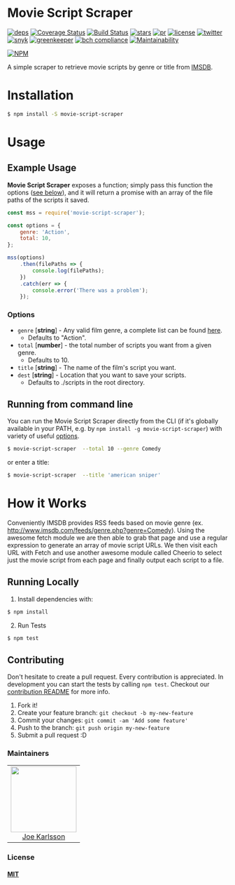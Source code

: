 # Movie Script Scraper

[![deps][deps]][deps-url]
[![Coverage Status](https://coveralls.io/repos/github/JoeKarlsson/movie-script-scrapper/badge.svg?branch=master)](https://coveralls.io/github/JoeKarlsson/movie-script-scrapper?branch=master)
[![Build Status](https://travis-ci.org/JoeKarlsson/movie-script-scraper.svg?branch=master)](https://travis-ci.org/JoeKarlsson/movie-script-scraper)
[![stars][stars]][stars-url]
[![pr][pr]][pr-url]
[![license][license]][license-url]
[![twitter][twitter]][twitter-url]
[![snyk][snyk]][snyk-url]
[![greenkeeper][greenkeeper]][greenkeeper-url]
[![bch compliance][bchcompliance]][bchcompliance-url]
[![Maintainability](https://api.codeclimate.com/v1/badges/516ac255b87a71d5fd91/maintainability)](https://codeclimate.com/github/JoeKarlsson/movie-script-scraper/maintainability)

[![NPM](https://nodei.co/npm/movie-script-scraper.png)](https://npmjs.org/package/movie-script-scraper)

A simple scraper to retrieve movie scripts by genre or title from [IMSDB](http://www.imsdb.com/).

# Installation

```bash
$ npm install -S movie-script-scraper
```

# Usage

## Example Usage

**Movie Script Scraper** exposes a function; simply pass this function the options ([see below](https://github.com/JoeKarlsson/movie-script-scraper#options)), and it will return a promise with an array of the file paths of the scripts it saved.

```javascript
const mss = require('movie-script-scraper');

const options = {
	genre: 'Action',
	total: 10,
};

mss(options)
	.then(filePaths => {
		console.log(filePaths);
	})
	.catch(err => {
		console.error('There was a problem');
	});
```

### Options

* `genre` [__string__] - Any valid film genre, a complete list can be found [here](https://github.com/JoeKarlsson/movie-script-scraper/blob/master/src/helper/isValidGenre.js).
  * Defaults to "Action".
* `total` [__number__] - the total number of scripts you want from a given genre.
  * Defaults to 10.
* `title` [__string__] - The name of the film's script you want.
* `dest` [__string__] - Location that you want to save your scripts.
  * Defaults to ./scripts in the root directory.

## Running from command line

You can run the Movie Script Scraper directly from the CLI (if it's globally available in your PATH, e.g. by `npm install -g movie-script-scraper`) with variety of useful [options](https://github.com/JoeKarlsson/movie-script-scraper#options).

```bash
$ movie-script-scraper  --total 10 --genre Comedy
```

or enter a title:

```bash
$ movie-script-scraper  --title 'american sniper'
```

# How it Works

Conveniently IMSDB provides RSS feeds based on movie genre (ex. <http://www.imsdb.com/feeds/genre.php?genre=Comedy>). Using the awesome fetch module we are then able to grab that page and use a regular expression to generate an array of movie script URLs. We then visit each URL with Fetch and use another awesome module called Cheerio to select just the movie script from each page and finally output each script to a file.

## Running Locally

1. Install dependencies with:

```bash
$ npm install
```

2. Run Tests

```bash
$ npm test
```

## Contributing

Don't hesitate to create a pull request. Every contribution is appreciated. In development you can start the tests by calling `npm test`. Checkout our [contribution README](https://github.com/JoeKarlsson/movie-script-scraper/blob/master/CONTRIBUTING.md) for more info.

1. Fork it!
1. Create your feature branch: `git checkout -b my-new-feature`
1. Commit your changes: `git commit -am 'Add some feature'`
1. Push to the branch: `git push origin my-new-feature`
1. Submit a pull request :D

### Maintainers

<table>
  <tbody>
    <tr>
      <td align="center">
        <img width="150 height="150"
        src="https://avatars.githubusercontent.com/JoeKarlsson?v=3">
        <br />
        <a href="https://github.com/JoeKarlsson">Joe Karlsson</a>
      </td>
    <tr>
  <tbody>
</table>

### License

#### [MIT](./LICENSE)

[cover]: https://coveralls.io/repos/github/JoeKarlsson/movie-script-scrapper/badge.svg?branch=develop
[cover-url]: https://coveralls.io/github/JoeKarlsson/movie-script-scrapper?branch=develop
[tests]: https://travis-ci.org/JoeKarlsson/movie-script-scraper.svg?branch=develop
[tests-url]: https://travis-ci.org/JoeKarlsson/movie-script-scraper
[deps]: https://david-dm.org/JoeKarlsson/movie-script-scraper/status.svg
[deps-url]: https://david-dm.org/JoeKarlsson/movie-script-scraper
[pr]: https://img.shields.io/badge/PRs-welcome-brightgreen.svg
[pr-url]: CONTRIBUTING.md
[stars]: https://img.shields.io/github/stars/JoeKarlsson/movie-script-scraper.svg?style=flat-square
[stars-url]: https://github.com/JoeKarlsson/movie-script-scraper/stargazers
[license]: https://img.shields.io/github/license/JoeKarlsson/movie-script-scraper.svg
[license-url]: https://github.com/JoeKarlsson/movie-script-scraper/blob/master/LICENSE
[twitter]: https://img.shields.io/twitter/url/https/github.com/JoeKarlsson/movie-script-scraper.svg?style=social&style=flat-square
[twitter-url]: https://twitter.com/intent/tweet?text=Movie%20Site%20Scrapper:&url=https%3A%2F%2Fgithub.com%2FJoeKarlsson%2Fmovie-script-scraper
[greenkeeper]: https://badges.greenkeeper.io/JoeKarlsson/movie-script-scraper.svg
[greenkeeper-url]: https://greenkeeper.io/
[snyk]: https://snyk.io/test/github/joekarlsson/movie-script-scraper/badge.svg
[snyk-url]: https://snyk.io/test/github/joekarlsson/movie-script-scraper
[bchcompliance]: https://bettercodehub.com/edge/badge/JoeKarlsson/movie-script-scraper?branch=master
[bchcompliance-url]: https://bettercodehub.com/
